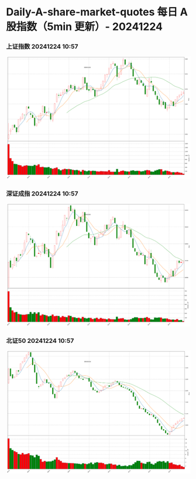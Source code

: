 
# Daily-A-share-market-quotes 每日 A 股指数（5min 更新）- 20241224

### 上证指数 20241224 10:57
![](./fig/2024/12/20241224-sh000001.png)

### 深证成指 20241224 10:57
![](./fig/2024/12/20241224-sz399001.png)

### 北证50 20241224 10:57
![](./fig/2024/12/20241224-bj899050.png)
